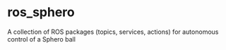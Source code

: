 # ros_sphero
A collection of ROS packages (topics, services, actions) for autonomous control of a Sphero ball
